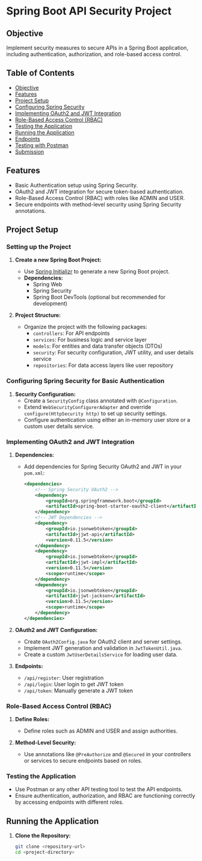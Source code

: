 # Spring Boot API Security Project

## Objective
Implement security measures to secure APIs in a Spring Boot application, including authentication, authorization, and role-based access control.

## Table of Contents
- [Objective](#objective)
- [Features](#features)
- [Project Setup](#project-setup)
- [Configuring Spring Security](#configuring-spring-security)
- [Implementing OAuth2 and JWT Integration](#implementing-oauth2-and-jwt-integration)
- [Role-Based Access Control (RBAC)](#role-based-access-control-rbac)
- [Testing the Application](#testing-the-application)
- [Running the Application](#running-the-application)
- [Endpoints](#endpoints)
- [Testing with Postman](#testing-with-postman)
- [Submission](#submission)

## Features
- Basic Authentication setup using Spring Security.
- OAuth2 and JWT integration for secure token-based authentication.
- Role-Based Access Control (RBAC) with roles like ADMIN and USER.
- Secure endpoints with method-level security using Spring Security annotations.

## Project Setup

### Setting up the Project
1. **Create a new Spring Boot Project:**
    - Use [Spring Initializr](https://start.spring.io/) to generate a new Spring Boot project.
    - **Dependencies:**
        - Spring Web
        - Spring Security
        - Spring Boot DevTools (optional but recommended for development)

2. **Project Structure:**
    - Organize the project with the following packages:
        - `controllers`: For API endpoints
        - `services`: For business logic and service layer
        - `models`: For entities and data transfer objects (DTOs)
        - `security`: For security configuration, JWT utility, and user details service
        - `repositories`: For data access layers like user repository

### Configuring Spring Security for Basic Authentication
1. **Security Configuration:**
    - Create a `SecurityConfig` class annotated with `@Configuration`.
    - Extend `WebSecurityConfigurerAdapter` and override `configure(HttpSecurity http)` to set up security settings.
    - Configure authentication using either an in-memory user store or a custom user details service.

### Implementing OAuth2 and JWT Integration
1. **Dependencies:**
    - Add dependencies for Spring Security OAuth2 and JWT in your `pom.xml`:
      ```xml
      <dependencies>
          <!-- Spring Security OAuth2 -->
          <dependency>
              <groupId>org.springframework.boot</groupId>
              <artifactId>spring-boot-starter-oauth2-client</artifactId>
          </dependency>
          <!-- JWT Dependencies -->
          <dependency>
              <groupId>io.jsonwebtoken</groupId>
              <artifactId>jjwt-api</artifactId>
              <version>0.11.5</version>
          </dependency>
          <dependency>
              <groupId>io.jsonwebtoken</groupId>
              <artifactId>jjwt-impl</artifactId>
              <version>0.11.5</version>
              <scope>runtime</scope>
          </dependency>
          <dependency>
              <groupId>io.jsonwebtoken</groupId>
              <artifactId>jjwt-jackson</artifactId>
              <version>0.11.5</version>
              <scope>runtime</scope>
          </dependency>
      </dependencies>
      ```

2. **OAuth2 and JWT Configuration:**
    - Create `OAuth2Config.java` for OAuth2 client and server settings.
    - Implement JWT generation and validation in `JwtTokenUtil.java`.
    - Create a custom `JwtUserDetailsService` for loading user data.

3. **Endpoints:**
    - `/api/register`: User registration
    - `/api/login`: User login to get JWT token
    - `/api/token`: Manually generate a JWT token

### Role-Based Access Control (RBAC)
1. **Define Roles:**
    - Define roles such as ADMIN and USER and assign authorities.

2. **Method-Level Security:**
    - Use annotations like `@PreAuthorize` and `@Secured` in your controllers or services to secure endpoints based on roles.

### Testing the Application
- Use Postman or any other API testing tool to test the API endpoints.
- Ensure authentication, authorization, and RBAC are functioning correctly by accessing endpoints with different roles.

## Running the Application
1. **Clone the Repository:**
   ```bash
   git clone <repository-url>
   cd <project-directory>

